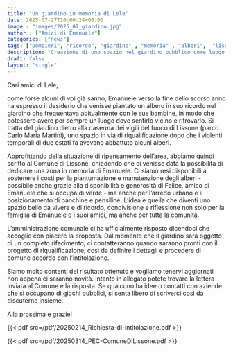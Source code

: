 ```yaml
---
title: "Un giardino in memoria di Lele"
date: 2025-07-27T10:00:24+06:00
image : "images/2025_07_giardino.jpg"
author : ["Amici di Emanuele"]
categories: ["news"]
tags: ["pompieri", "ricordo", "giardino" , "memoria" , "alberi",  "lissone"]
description: "Creazione di uno spazio nel giardino pubblico come luogo di ricordo, condivisione e riflessione per la comunità."
draft: false
layout: "single"
---
```



Cari amici di Lele,

come forse alcuni di voi già sanno, Emanuele verso la fine dello scorso anno ha espresso il desiderio che venisse piantato un albero in suo ricordo nel giardino che frequentava abitualmente con le sue bambine, in modo che potessero avere per sempre un luogo dove sentirlo vicino e ritrovarlo. Si tratta del giardino dietro alla caserma dei vigili del fuoco di Lissone (parco Carlo Maria Martini), uno spazio in via di riqualificazione dopo che i violenti temporali di due estati fa avevano abbattuto alcuni alberi.

Approfittando della situazione di ripensamento dell’area, abbiamo quindi scritto al Comune di Lissone, chiedendo che ci venisse data la possibilità di dedicare una zona in memoria di Emanuele. Ci siamo resi disponibili a sostenere i costi per la piantumazione e manutenzione degli alberi - possibile anche grazie alla disponibilità e generosità di Felice, amico di Emanuele che si occupa di verde - ma anche per l’arredo urbano e il posizionamento di panchine e pensiline.
L’idea è quella che diventi uno spazio bello da vivere e di ricordo, condivisione e riflessione non solo per la famiglia di Emanuele e i suoi amici, ma anche per tutta la comunità.

L’amministrazione comunale ci ha ufficialmente risposto dicendoci che accoglie con piacere la proposta. Dal momento che il giardino sarà oggetto di un completo rifacimento, ci contatteranno quando saranno pronti con il progetto di riqualificazione, così da definire i dettagli e procedere di comune accordo con l’intitolazione.

Siamo molto contenti del risultato ottenuto e vogliamo tenervi aggiornati non appena ci saranno novità. Intanto in allegato potete trovare la lettera inviata al Comune e la risposta.
Se qualcuno ha idee o contatti con aziende che si occupano di giochi pubblici, si senta libero di scriverci così da discuterne insieme.

Alla prossima e grazie!


{{< pdf src=/pdf/20250214_Richiesta-di-intitolazione.pdf >}}


{{< pdf src=/pdf/20250314_PEC-ComuneDiLissone.pdf >}}